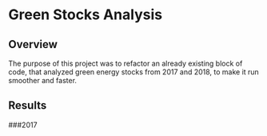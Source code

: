 # Green Stocks Analysis

## Overview
  The purpose of this project was to refactor an already existing block of code, that analyzed green energy stocks
from 2017 and 2018, to make it run smoother and faster.
  


## Results


###2017


  
  

























